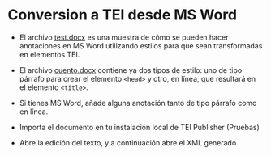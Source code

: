 # Conversion a TEI desde MS Word

* El archivo [test.docx](../data/ms-word/test.docx) es una muestra de cómo se pueden hacer anotaciones en MS Word utilizando estilos para que sean transformadas en elementos TEI.

* El archivo [cuento.docx](../data/ms-word/) contiene ya dos tipos de estilo: uno de tipo párrafo para crear el elemento `<head>` y otro, en línea, que resultará en el elemento `<title>`.

* Si tienes MS Word, añade alguna anotación tanto de tipo párrafo como en línea.

* Importa el documento en tu instalación local de TEI Publisher (Pruebas)

* Abre la edición del texto, y a continuación abre el XML generado